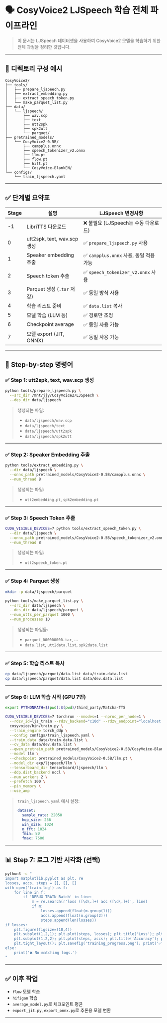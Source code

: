 # 🗣️ CosyVoice2 LJSpeech 학습 전체 파이프라인

> 이 문서는 LJSpeech 데이터셋을 사용하여 CosyVoice2 모델을 학습하기 위한 전체 과정을 정리한 것입니다.

---

## 📂 디렉토리 구성 예시

```
CosyVoice2/
├── tools/
│   ├── prepare_ljspeech.py
│   ├── extract_embedding.py
│   ├── extract_speech_token.py
│   └── make_parquet_list.py
├── data/
│   └── ljspeech/
│       ├── wav.scp
│       ├── text
│       ├── utt2spk
│       ├── spk2utt
│       └── parquet/
├── pretrained_models/
│   └── CosyVoice2-0.5B/
│       ├── campplus.onnx
│       ├── speech_tokenizer_v2.onnx
│       ├── llm.pt
│       ├── flow.pt
│       ├── hift.pt
│       └── CosyVoice-BlankEN/
└── configs/
    └── train_ljspeech.yaml
```

---

## ✅ 단계별 요약표

| Stage | 설명                          | LJSpeech 변경사항                      |
|-------|-------------------------------|----------------------------------------|
| -1    | LibriTTS 다운로드              | ❌ 불필요 (LJSpeech는 수동 다운로드)         |
| 0     | utt2spk, text, wav.scp 생성   | ✅ `prepare_ljspeech.py` 사용           |
| 1     | Speaker embedding 추출        | ✅ `campplus.onnx` 사용, 동일 적용 가능 |
| 2     | Speech token 추출             | ✅ `speech_tokenizer_v2.onnx` 사용     |
| 3     | Parquet 생성 (`.tar` 저장)    | ✅ 동일 방식 사용                       |
| 4     | 학습 리스트 준비              | ✅ `data.list` 복사                    |
| 5     | 모델 학습 (LLM 등)            | ✅ 경로만 조정                         |
| 6     | Checkpoint average            | ✅ 동일 사용 가능                      |
| 7     | 모델 export (JIT, ONNX)       | ✅ 동일 사용 가능                      |

---

## 🔧 Step-by-step 명령어

### ✅ Step 1: utt2spk, text, wav.scp 생성

```bash
python tools/prepare_ljspeech.py \
  --src_dir /mnt/jjy/CosyVoice2/LJSpeech \
  --des_dir data/ljspeech
```

> 생성되는 파일:
> - `data/ljspeech/wav.scp`
> - `data/ljspeech/text`
> - `data/ljspeech/utt2spk`
> - `data/ljspeech/spk2utt`

---

### ✅ Step 2: Speaker Embedding 추출

```bash
python tools/extract_embedding.py \
  --dir data/ljspeech \
  --onnx_path pretrained_models/CosyVoice2-0.5B/campplus.onnx \
  --num_thread 8
```

> 생성되는 파일:
> - `utt2embedding.pt`, `spk2embedding.pt`

---

### ✅ Step 3: Speech Token 추출

```bash
CUDA_VISIBLE_DEVICES=7 python tools/extract_speech_token.py \
  --dir data/ljspeech \
  --onnx_path pretrained_models/CosyVoice2-0.5B/speech_tokenizer_v2.onnx \
  --num_thread 8
```

> 생성되는 파일:
> - `utt2speech_token.pt`

---

### ✅ Step 4: Parquet 생성

```bash
mkdir -p data/ljspeech/parquet

python tools/make_parquet_list.py \
  --src_dir data/ljspeech \
  --des_dir data/ljspeech/parquet \
  --num_utts_per_parquet 1000 \
  --num_processes 10
```

> 생성되는 파일들:
> - `parquet_000000000.tar`, ...
> - `data.list`, `utt2data.list`, `spk2data.list`

---

### ✅ Step 5: 학습 리스트 복사

```bash
cp data/ljspeech/parquet/data.list data/train.data.list
cp data/ljspeech/parquet/data.list data/dev.data.list
```

---

### ✅ Step 6: LLM 학습 시작 (GPU 7번)

```bash
export PYTHONPATH=$(pwd):$(pwd)/third_party/Matcha-TTS

CUDA_VISIBLE_DEVICES=7 torchrun --nnodes=1 --nproc_per_node=1 \
  --rdzv_id=ljs_train --rdzv_backend="c10d" --rdzv_endpoint="localhost:1234" \
  cosyvoice/bin/train.py \
  --train_engine torch_ddp \
  --config configs/train_ljspeech.yaml \
  --train_data data/train.data.list \
  --cv_data data/dev.data.list \
  --qwen_pretrain_path pretrained_models/CosyVoice2-0.5B/CosyVoice-BlankEN \
  --model llm \
  --checkpoint pretrained_models/CosyVoice2-0.5B/llm.pt \
  --model_dir exp/ljspeech/llm \
  --tensorboard_dir tensorboard/ljspeech/llm \
  --ddp.dist_backend nccl \
  --num_workers 2 \
  --prefetch 100 \
  --pin_memory \
  --use_amp
```

> `train_ljspeech.yaml` 예시 설정:
> ```yaml
> dataset:
>   sample_rate: 22050
>   hop_size: 256
>   win_size: 1024
>   n_fft: 1024
>   fmin: 80
>   fmax: 7600
> ```

---

## 📊 Step 7: 로그 기반 시각화 (선택)

```bash
python3 -c "
import matplotlib.pyplot as plt, re
losses, accs, steps = [], [], []
with open('train.log') as f:
    for line in f:
        if 'DEBUG TRAIN Batch' in line:
            m = re.search(r'loss ([\d\.]+) acc ([\d\.]+)', line)
            if m:
                losses.append(float(m.group(1)))
                accs.append(float(m.group(2)))
                steps.append(len(losses))
if losses:
    plt.figure(figsize=(10,4))
    plt.subplot(1,2,1); plt.plot(steps, losses); plt.title('Loss'); plt.grid()
    plt.subplot(1,2,2); plt.plot(steps, accs); plt.title('Accuracy'); plt.grid()
    plt.tight_layout(); plt.savefig('training_progress.png'); print('✅ saved.')
else:
    print('❌ No matching logs.')
"
```

---

## ✅ 이후 작업

- `flow` 모델 학습
- `hifigan` 학습
- `average_model.py`로 체크포인트 평균
- `export_jit.py`, `export_onnx.py`로 추론용 모델 변환

---

